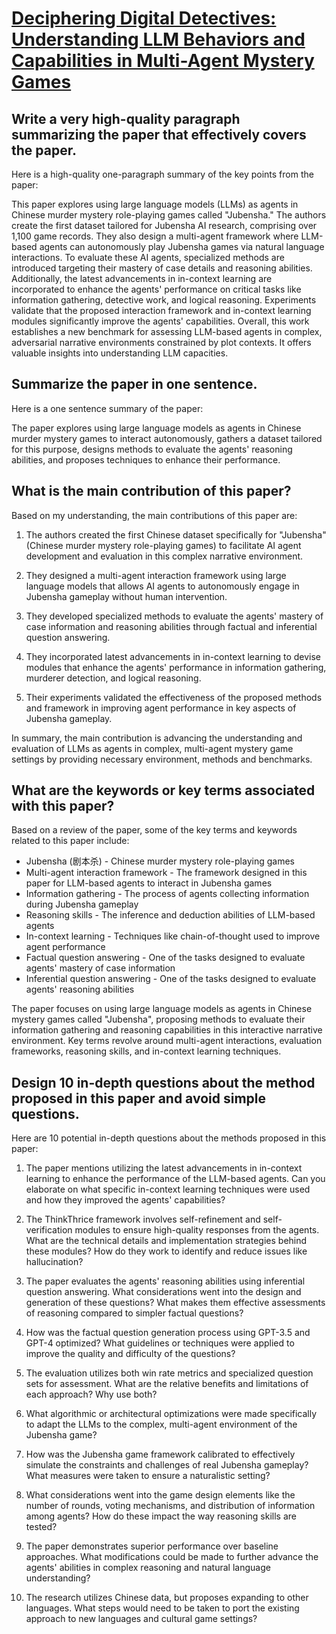 # [Deciphering Digital Detectives: Understanding LLM Behaviors and   Capabilities in Multi-Agent Mystery Games](https://arxiv.org/abs/2312.00746)

## Write a very high-quality paragraph summarizing the paper that effectively covers the paper.

 Here is a high-quality one-paragraph summary of the key points from the paper:

This paper explores using large language models (LLMs) as agents in Chinese murder mystery role-playing games called "Jubensha." The authors create the first dataset tailored for Jubensha AI research, comprising over 1,100 game records. They also design a multi-agent framework where LLM-based agents can autonomously play Jubensha games via natural language interactions. To evaluate these AI agents, specialized methods are introduced targeting their mastery of case details and reasoning abilities. Additionally, the latest advancements in in-context learning are incorporated to enhance the agents' performance on critical tasks like information gathering, detective work, and logical reasoning. Experiments validate that the proposed interaction framework and in-context learning modules significantly improve the agents' capabilities. Overall, this work establishes a new benchmark for assessing LLM-based agents in complex, adversarial narrative environments constrained by plot contexts. It offers valuable insights into understanding LLM capacities.


## Summarize the paper in one sentence.

 Here is a one sentence summary of the paper:

The paper explores using large language models as agents in Chinese murder mystery games to interact autonomously, gathers a dataset tailored for this purpose, designs methods to evaluate the agents' reasoning abilities, and proposes techniques to enhance their performance.


## What is the main contribution of this paper?

 Based on my understanding, the main contributions of this paper are:

1. The authors created the first Chinese dataset specifically for "Jubensha" (Chinese murder mystery role-playing games) to facilitate AI agent development and evaluation in this complex narrative environment. 

2. They designed a multi-agent interaction framework using large language models that allows AI agents to autonomously engage in Jubensha gameplay without human intervention.

3. They developed specialized methods to evaluate the agents' mastery of case information and reasoning abilities through factual and inferential question answering. 

4. They incorporated latest advancements in in-context learning to devise modules that enhance the agents' performance in information gathering, murderer detection, and logical reasoning.

5. Their experiments validated the effectiveness of the proposed methods and framework in improving agent performance in key aspects of Jubensha gameplay.

In summary, the main contribution is advancing the understanding and evaluation of LLMs as agents in complex, multi-agent mystery game settings by providing necessary environment, methods and benchmarks.


## What are the keywords or key terms associated with this paper?

 Based on a review of the paper, some of the key terms and keywords related to this paper include:

- Jubensha (剧本杀) - Chinese murder mystery role-playing games
- Multi-agent interaction framework - The framework designed in this paper for LLM-based agents to interact in Jubensha games
- Information gathering - The process of agents collecting information during Jubensha gameplay
- Reasoning skills - The inference and deduction abilities of LLM-based agents
- In-context learning - Techniques like chain-of-thought used to improve agent performance
- Factual question answering - One of the tasks designed to evaluate agents' mastery of case information
- Inferential question answering - One of the tasks designed to evaluate agents' reasoning abilities

The paper focuses on using large language models as agents in Chinese mystery games called "Jubensha", proposing methods to evaluate their information gathering and reasoning capabilities in this interactive narrative environment. Key terms revolve around multi-agent interactions, evaluation frameworks, reasoning skills, and in-context learning techniques.


## Design 10 in-depth questions about the method proposed in this paper and avoid simple questions.

 Here are 10 potential in-depth questions about the methods proposed in this paper:

1. The paper mentions utilizing the latest advancements in in-context learning to enhance the performance of the LLM-based agents. Can you elaborate on what specific in-context learning techniques were used and how they improved the agents' capabilities? 

2. The ThinkThrice framework involves self-refinement and self-verification modules to ensure high-quality responses from the agents. What are the technical details and implementation strategies behind these modules? How do they work to identify and reduce issues like hallucination?

3. The paper evaluates the agents' reasoning abilities using inferential question answering. What considerations went into the design and generation of these questions? What makes them effective assessments of reasoning compared to simpler factual questions?  

4. How was the factual question generation process using GPT-3.5 and GPT-4 optimized? What guidelines or techniques were applied to improve the quality and difficulty of the questions?

5. The evaluation utilizes both win rate metrics and specialized question sets for assessment. What are the relative benefits and limitations of each approach? Why use both?

6. What algorithmic or architectural optimizations were made specifically to adapt the LLMs to the complex, multi-agent environment of the Jubensha game? 

7. How was the Jubensha game framework calibrated to effectively simulate the constraints and challenges of real Jubensha gameplay? What measures were taken to ensure a naturalistic setting?

8. What considerations went into the game design elements like the number of rounds, voting mechanisms, and distribution of information among agents? How do these impact the way reasoning skills are tested?

9. The paper demonstrates superior performance over baseline approaches. What modifications could be made to further advance the agents' abilities in complex reasoning and natural language understanding?  

10. The research utilizes Chinese data, but proposes expanding to other languages. What steps would need to be taken to port the existing approach to new languages and cultural game settings?
